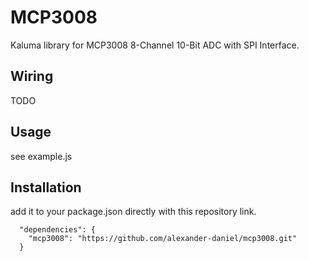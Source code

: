 # MCP3008 

Kaluma library for MCP3008 8-Channel 10-Bit ADC with SPI Interface.

## Wiring
TODO

## Usage
see example.js

## Installation
add it to your package.json directly with this repository link.

```
  "dependencies": {
    "mcp3008": "https://github.com/alexander-daniel/mcp3008.git"
  }
```